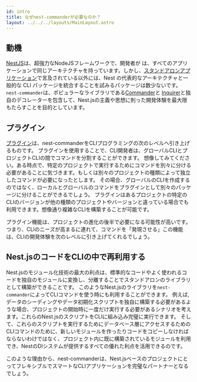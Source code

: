```yaml
---
id: intro
title: なぜnest-commanderが必要なのか？
layout: ../../../layouts/MainLayout.astro
---
```


## 動機

[NestJS](https://docs.nestjs.com)は、超強力なNodeJSフレームワークで、開発者が
は、すべてのアプリケーションで同じアーキテクチャを持っています。しかし、[スタンドアロンアプリケーション](https://docs.nestjs.com/standalone-applications)で言及されている以外には、Nest の代表的なアーキテクチャと一般的な CLI パッケージを統合することを試みるパッケージは数少ないです。
`nest-commander`は、ポピュラーなライブラリである[Commander](https://github.com/tj/commander.js)と
[Inquirer](https://github.com/SBoudrias/Inquirer.js)と独自のデコレーターを包含して、Nest.jsの主義や思想に則った開発体験を最大限もたらすことを目的としています。

## プラグイン

[プラグイン](/en/features/plugins)は、nest-commanderをCLIプログラミングの次のレベルへ引き上げるものです。
プラグインを使用することで、CLI開発者は、グローバルCLIとプロジェクトCLIの間でコマンドを分割することができます。
想像してみてください。ある時点で、特定のプロジェクトで実行するためにコマンドを別々に分ける必要があることに気づきます。もしくは別々のプロジェクトの種類によって独立したコマンドが必要になったとします。
その場合、グローバルのCLIを作成するのではなく、ローカルとグローバルのコマンドをプラグインとして別々のパッケージに分けることができるでしょう。
プラグインはあるプロジェクトの特定のCLIのバージョンが他の種類のプロジェクトやバージョンと違っている場合でも利用できます。想像通り複雑なCLIを構築することが可能です。

プラグイン機能は、プロジェクトの進化の後半で必要になる可能性が高いです。つまり、CLIのニーズが高まるに連れて、コマンドを「発現させる」この機能は、CLIの開発体験を次のレベルに引き上げてくれるでしょう。

## Nest.jsのコードをCLIの中で再利用する

Nest.jsのモジュール化技術の最大の利点は、標準的なコードやよく使われるコードを独自のモジュールに変換し、分離することでスタンドアロンのライブラリとして構築ができることです。
このようなNest.jsのライブラリを`nest-commander`によってCLIコマンドを使う時にも利用することができます。
例えば,データのシーディングやデータ初期化スクリプトを独自に構築する必要があるような場合、プロジェクトの開始時に一度だけ実行する必要があるシナリオを考えます。これらのNest.jsのスクリプトをCLIに組み込み完璧に実行できます。
そして、これらのスクリプトを実行するためにデータベース層にアクセスするためのCLIコマンドのために、新しいモジュールを作ったりコードをコピーしなければならないわけではなく、プロジェクト内に既に構築されているモジュールを利用でき、NestのDIシステムが提供するすべての優れた利点を活用できるのです。

このような理由から、nest-commanderは、Nest.jsベースのプロジェクトにとってフレキシブルでスマートなCLIアプリケーションを完璧なパートナーとなるでしょう。
